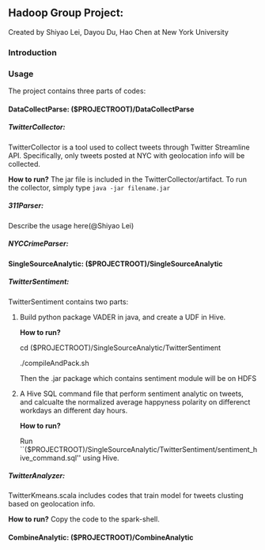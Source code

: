 ## Hadoop Group Project:

Created by Shiyao Lei, Dayou Du, Hao Chen at New York University

### Introduction



### Usage

The project contains three parts of codes:

#### DataCollectParse: ($PROJECTROOT)/DataCollectParse

##### TwitterCollector:
TwitterCollector is a tool used to collect tweets through Twitter Streamline API. 
Specifically, only tweets posted at NYC with geolocation info will be collected. 

**How to run?**
The jar file is included in the TwitterCollector/artifact. 
To run the collector, simply type `java -jar filename.jar`


##### 311Parser:

Describe the usage here(@Shiyao Lei)

##### NYCCrimeParser:



#### SingleSourceAnalytic: ($PROJECTROOT)/SingleSourceAnalytic

##### TwitterSentiment:

TwitterSentiment contains two parts:
1. Build python package VADER in java, and create a UDF in Hive.

	**How to run?** 

	cd ($PROJECTROOT)/SingleSourceAnalytic/TwitterSentiment

	./compileAndPack.sh

	Then the .jar package which contains sentiment module will be on HDFS 

2. A Hive SQL command file that perform sentiment analytic on tweets, and calcualte the
normalized average happyness polarity on differenct workdays an different day hours.

	**How to run?**

	Run ``($PROJECTROOT)/SingleSourceAnalytic/TwitterSentiment/sentiment_hive_command.sql'' using Hive.

##### TwitterAnalyzer:

TwitterKmeans.scala includes codes that train model for tweets clusting based on geolocation info.

**How to run?**
Copy the code to the spark-shell.


#### CombineAnalytic: ($PROJECTROOT)/CombineAnalytic
